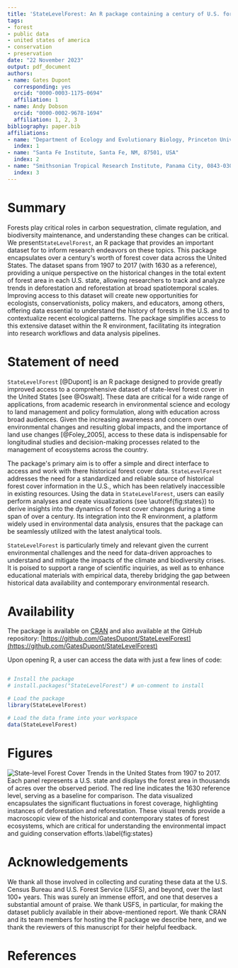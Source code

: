 ```yaml
---
title: 'StateLevelForest: An R package containing a century of U.S. forest dynamics'
tags:
- forest
- public data
- united states of america
- conservation
- preservation
date: "22 November 2023"
output: pdf_document
authors:
- name: Gates Dupont
  corresponding: yes
  orcid: "0000-0003-1175-0694"
  affiliation: 1
- name: Andy Dobson
  orcid: "0000-0002-9678-1694"
  affiliation: 1, 2, 3
bibliography: paper.bib
affiliations:
- name: "Department of Ecology and Evolutionary Biology, Princeton University, Princeton, NJ, 08544, USA"
  index: 1
- name: "Santa Fe Institute, Santa Fe, NM, 87501, USA"
  index: 2
- name: "Smithsonian Tropical Research Institute, Panama City, 0843-03092, Panama"
  index: 3
---
```


# Summary

Forests play critical roles in carbon sequestration, climate regulation, and biodiversity maintenance, and understanding these changes can be critical. We present`StateLevelForest`, an R package that provides an important dataset for to inform research endeavors on these topics. This package encapsulates over a century's worth of forest cover data across the United States. The dataset spans from 1907 to 2017 (with 1630 as a reference), providing a unique perspective on the historical changes in the total extent of forest area in each U.S. state, allowing researchers to track and analyze trends in deforestation and reforestation at broad spatiotemporal scales. Improving access to this dataset will create new opportunities for ecologists, conservationists, policy makers, and educators, among others, offering data essential to understand the history of forests in the U.S. and to contextualize recent ecological patterns. The package simplifies access to this extensive dataset within the R environment, facilitating its integration into research workflows and data analysis pipelines.

# Statement of need

`StateLevelForest` [@Dupont] is an R package designed to provide greatly improved access to a comprehensive dataset of state-level forest cover in the United States [see @Oswalt]. These data are critical for a wide range of applications, from academic research in environmental science and ecology to land management and policy formulation, along with education across broad audiences. Given the increasing awareness and concern over environmental changes and resulting global impacts, and the importance of land use changes [@Foley_2005], access to these data is indispensable for longitudinal studies and decision-making processes related to the management of ecosystems across the country.

The package's primary aim is to offer a simple and direct interface to access and work with there historical forest cover data. `StateLevelForest` addresses the need for a standardized and reliable source of historical forest cover information in the U.S., which has been relatively inaccessible in existing resources. Using the data in `StateLevelForest`, users can easily perform analyses and create visualizations (see \autoref{fig:states}) to derive insights into the dynamics of forest cover changes during a time span of over a century. Its integration into the R environment, a platform widely used in environmental data analysis, ensures that the package can be seamlessly utilized with the latest analytical tools.

`StateLevelForest` is particularly timely and relevant given the current environmental challenges and the need for data-driven approaches to understand and mitigate the impacts of the climate and biodiversity crises. It is poised to support a range of scientific inquiries, as well as to enhance educational materials with empirical data, thereby bridging the gap between historical data availability and contemporary environmental research.

# Availability

The package is available on [CRAN](https://cran.r-project.org/web/packages/StateLevelForest/index.html) and also available at the GitHub repository: [https://github.com/GatesDupont/StateLevelForest](https://github.com/GatesDupont/StateLevelForest)

Upon opening R, a user can access the data with just a few lines of code:
```R

# Install the package
# install.packages("StateLevelForest") # un-comment to install

# Load the package
library(StateLevelForest)

# Load the data frame into your workspace
data(StateLevelForest)

```


# Figures

![State-level Forest Cover Trends in the United States from 1907 to 2017. Each panel represents a U.S. state and displays the forest area in thousands of acres over the observed period. The red line indicates the 1630 reference level, serving as a baseline for comparison. The data visualized encapsulates the significant fluctuations in forest coverage, highlighting instances of deforestation and reforestation. These visual trends provide a macroscopic view of the historical and contemporary states of forest ecosystems, which are critical for understanding the environmental impact and guiding conservation efforts.\label{fig:states}](figure.png)

# Acknowledgements

We thank all those involved in collecting and curating these data at the U.S. Census Bureau and U.S. Forest Service (USFS), and beyond, over the last 100+ years. This was surely an immense effort, and one that deserves a substantial amount of praise. We thank USFS, in particular, for making the dataset publicly available in their above-mentioned report. We thank CRAN and its team members for hosting the R package we describe here, and we thank the reviewers of this manuscript for their helpful feedback.

# References
